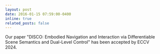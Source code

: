 ```yaml
---
layout: post
date: 2016-01-15 07:59:00-0400
inline: true
related_posts: false
---
```


Our paper "DISCO: Embodied Navigation and Interaction via Differentiable Scene Semantics and Dual-Level Control" has been accepted by ECCV 2024.
